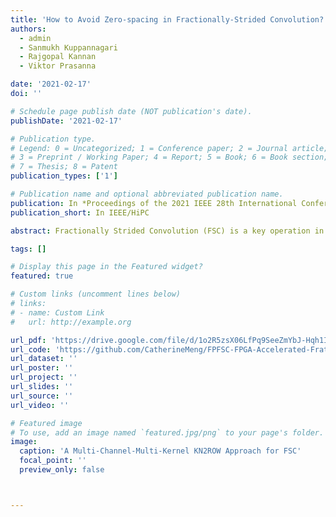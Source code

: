 ```yaml
---
title: 'How to Avoid Zero-spacing in Fractionally-Strided Convolution? A Hardware-Algorithm Co-design Methodology'
authors:
  - admin
  - Sanmukh Kuppannagari
  - Rajgopal Kannan
  - Viktor Prasanna

date: '2021-02-17'
doi: ''

# Schedule page publish date (NOT publication's date).
publishDate: '2021-02-17'

# Publication type.
# Legend: 0 = Uncategorized; 1 = Conference paper; 2 = Journal article;
# 3 = Preprint / Working Paper; 4 = Report; 5 = Book; 6 = Book section;
# 7 = Thesis; 8 = Patent
publication_types: ['1']

# Publication name and optional abbreviated publication name.
publication: In *Proceedings of the 2021 IEEE 28th International Conference on High Performance Computing, Data, and Analytics*
publication_short: In IEEE/HiPC

abstract: Fractionally Strided Convolution (FSC) is a key operation in popular image-based Deep Learning models, for example, CNN back propagation, the decoding stage of convolutional auto-encoders and generative CNNs (GAN), etc. FSC typically performs  up-convolution on a 2-D grid image, i.e., expands it to a larger one, as compared to conventional (down)-convolution, resulting in more complex computation patterns. Specifically, it introduces additional interleaved zero-spacing (i.e. insertion and padding of zeros) in feature maps that impose excessive computation and memory access overheads on traditional convolution methods such as im2col. The resulting hardware under-utilization is especially severe in layers with large kernels and large strides, commonly seen in typical CNNs and Generative CNNs. In this paper, we propose a methodology to address this challenge using a multi-channel-multi-kernel parallel algorithm, kn2row, to eliminate zero-computations in FSC. We further develop a unified accelerator for kn2row-based convolution and FSC operations in High-Level Synthesis (HLS). Benefiting from the compute-reduction of kn2row, we achieve up to 14.6x improvement in effective resource utilization in typical convolutional auto-decoding layers, GAN layers and backward pass of Nature-CNN, a reinforcement learning bench-marking model. 

tags: []

# Display this page in the Featured widget?
featured: true

# Custom links (uncomment lines below)
# links:
# - name: Custom Link
#   url: http://example.org

url_pdf: 'https://drive.google.com/file/d/1o2R5zsX06LfPq9SeeZmYbJ-Hqh1IHSsj/view?usp=sharing'
url_code: 'https://github.com/CatherineMeng/FPFSC-FPGA-Accelerated-Frationally-Strided-Convolution'
url_dataset: ''
url_poster: ''
url_project: ''
url_slides: ''
url_source: ''
url_video: ''

# Featured image
# To use, add an image named `featured.jpg/png` to your page's folder.
image:
  caption: 'A Multi-Channel-Multi-Kernel KN2ROW Approach for FSC'
  focal_point: ''
  preview_only: false



---
```



